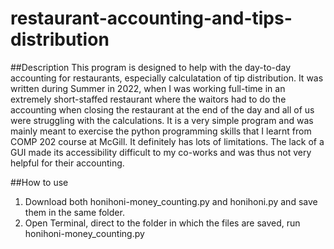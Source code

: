 # restaurant-accounting-and-tips-distribution
##Description
This program is designed to help with the day-to-day accounting for restaurants, especially calculatation of tip distribution.
It was written during Summer in 2022, when I was working full-time in an extremely short-staffed restaurant where the waitors had to do the accounting when closing the restaurant at the end of the day and all of us were struggling with the calculations.
It is a very simple program and was mainly meant to exercise the python programming skills that I learnt from COMP 202 course at McGill. It definitely has lots of limitations. The lack of a GUI made its accessibility difficult to my co-works and was thus not very helpful for their accounting.

##How to use
1. Download both honihoni-money_counting.py and honihoni.py and save them in the same folder.
2. Open Terminal, direct to the folder in which the files are saved, run honihoni-money_counting.py
